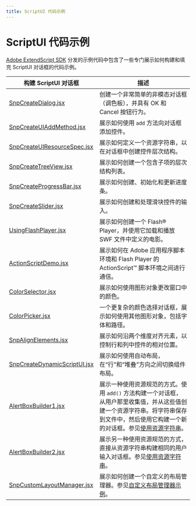 ```yaml
---
title: ScriptUI 代码示例
---
```

# ScriptUI 代码示例

[Adobe ExtendScript SDK](https://github.com/Adobe-CEP/CEP-Resources/tree/master/ExtendScript-Toolkit) 分发的示例代码中包含了一些专门展示如何构建和填充 ScriptUI 对话框的代码示例。

|                                                                  构建 ScriptUI 对话框                                                                  |                                                                                                                                                        描述                                                                                                                                                        |
| ----------------------------------------------------------------------------------------------------------------------------------------------------------- | ------------------------------------------------------------------------------------------------------------------------------------------------------------------------------------------------------------------------------------------------------------------------------------------------------------------------- |
| [SnpCreateDialog.jsx](https://github.com/Adobe-CEP/CEP-Resources/blob/master/ExtendScript-Toolkit/Samples/javascript/SnpCreateDialog.jsx)                   | 创建一个非常简单的非模态对话框（调色板），并具有 OK 和 Cancel 按钮行为。                                                                                                                                                                                                                                    |
| [SnpCreateUIAddMethod.jsx](https://github.com/Adobe-CEP/CEP-Resources/blob/master/ExtendScript-Toolkit/Samples/javascript/SnpCreateUIAddMethod.jsx)         | 展示如何使用 `add` 方法向对话框添加控件。                                                                                                                                                                                                                                                               |
| [SnpCreateUIResourceSpec.jsx](https://github.com/Adobe-CEP/CEP-Resources/blob/master/ExtendScript-Toolkit/Samples/javascript/SnpCreateUIResourceSpec.jsx)   | 展示如何定义一个资源字符串，以在对话框中创建控件层次结构。                                                                                                                                                                                                                                     |
| [SnpCreateTreeView.jsx](https://github.com/Adobe-CEP/CEP-Resources/blob/master/ExtendScript-Toolkit/Samples/javascript/SnpCreateTreeView.jsx)               | 展示如何创建一个包含子项的层次结构列表。                                                                                                                                                                                                                                                                    |
| [SnpCreateProgressBar.jsx](https://github.com/Adobe-CEP/CEP-Resources/blob/master/ExtendScript-Toolkit/Samples/javascript/SnpCreateProgressBar.jsx)         | 展示如何创建、初始化和更新进度条。                                                                                                                                                                                                                                                               |
| [SnpCreateSlider.jsx](https://github.com/Adobe-CEP/CEP-Resources/blob/master/ExtendScript-Toolkit/Samples/javascript/SnpCreateSlider.jsx)                   | 展示如何创建和处理滑块控件的输入。                                                                                                                                                                                                                                                               |
| [UsingFlashPlayer.jsx](https://github.com/Adobe-CEP/CEP-Resources/blob/master/ExtendScript-Toolkit/Samples/javascript/UsingFlashPlayer.jsx)                 | 展示如何创建一个 Flash® Player，并使用它加载和播放 SWF 文件中定义的电影。                                                                                                                                                                                                                       |
| [ActionScriptDemo.jsx](https://github.com/Adobe-CEP/CEP-Resources/blob/master/ExtendScript-Toolkit/Samples/javascript/ActionScriptDemo.jsx)                 | 展示如何在 Adobe 应用程序脚本环境和 Flash Player 的 ActionScript™ 脚本环境之间进行通信。                                                                                                                                                                             |
| [ColorSelector.jsx](https://github.com/Adobe-CEP/CEP-Resources/blob/master/ExtendScript-Toolkit/Samples/javascript/ColorSelector.jsx)                       | 展示如何使用图形对象更改窗口中的颜色。                                                                                                                                                                                                                                                       |
| [ColorPicker.jsx](https://github.com/Adobe-CEP/CEP-Resources/blob/master/ExtendScript-Toolkit/Samples/javascript/ColorPicker.jsx)                           | 一个更复杂的颜色选择对话框，展示如何使用其他图形对象，包括字体和路径。                                                                                                                                                                                             |
| [SnpAlignElements.jsx](https://github.com/Adobe-CEP/CEP-Resources/blob/master/ExtendScript-Toolkit/Samples/javascript/SnpAlignElements.jsx)                 | 展示如何沿两个维度对齐元素，以控制行和列中控件的相对位置。                                                                                                                                                                                          |
| [SnpCreateDynamicScriptUI.jsx](https://github.com/Adobe-CEP/CEP-Resources/blob/master/ExtendScript-Toolkit/Samples/javascript/SnpCreateDynamicScriptUI.jsx) | 展示如何使用自动布局，在“行”和“堆叠”方向之间切换组件布局。                                                                                                                                                                                                                      |
| [AlertBoxBuilder1.jsx](https://github.com/Adobe-CEP/CEP-Resources/blob/master/ExtendScript-Toolkit/Samples/javascript/AlertBoxBuilder1.jsx)                 | 展示一种使用资源规范的方式。使用 `add()` 方法构建一个对话框，从用户那里收集值，并从这些值创建一个资源字符串。将字符串保存到文件中，然后使用它构建一个新的对话框。参见[使用资源字符串](../resource-specifications#using-resource-strings)。 |
| [AlertBoxBuilder2.jsx](https://github.com/Adobe-CEP/CEP-Resources/blob/master/ExtendScript-Toolkit/Samples/javascript/AlertBoxBuilder2.jsx)                 | 展示另一种使用资源规范的方式，直接从资源字符串构建相同的用户输入对话框。参见[使用资源字符串](../resource-specifications#using-resource-strings)。                                                                                                                    |
| [SnpCustomLayoutManager.jsx](https://github.com/Adobe-CEP/CEP-Resources/blob/master/ExtendScript-Toolkit/Samples/javascript/SnpCustomLayoutManager.jsx)     | 展示如何创建一个自定义的布局管理器。参见[自定义布局管理器示例](../automatic-layout#custom-layout-manager-example)。                                                                                                                                                                                  |